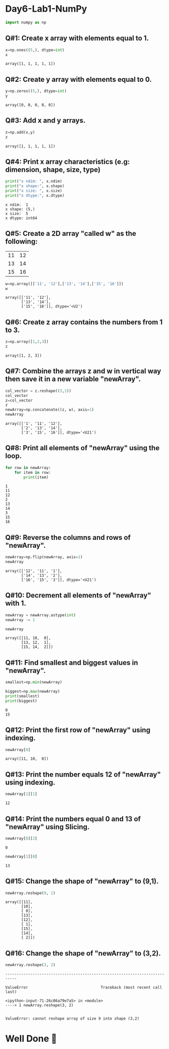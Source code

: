 # Day6-Lab1-NumPy
```python
import numpy as np
```

## Q#1: Create x array with elements equal to 1.


```python
x=np.ones((5,), dtype=int)
x
```




    array([1, 1, 1, 1, 1])



## Q#2: Create y array with elements equal to 0.


```python
y=np.zeros((5,), dtype=int)
y
```




    array([0, 0, 0, 0, 0])



## Q#3: Add x and y arrays.


```python
z=np.add(x,y)
z

```




    array([1, 1, 1, 1, 1])



## Q#4: Print x array characteristics (e.g: dimension, shape, size, type)


```python
print("x ndim: ", x.ndim)
print("x shape:", x.shape)
print("x size: ", x.size)
print("x dtype:", x.dtype)
```

    x ndim:  1
    x shape: (5,)
    x size:  5
    x dtype: int64


## Q#5: Create a 2D array "called w" as the following:

|       |          |
| ----- | -------- |
| 11    | 12       |
| 13    | 14       |
| 15    | 16       |



```python
w=np.array([['11', '12'],['13', '14'],['15', '16']])
w
```




    array([['11', '12'],
           ['13', '14'],
           ['15', '16']], dtype='<U2')



## Q#6: Create z array contains the numbers from 1 to 3.


```python
z=np.array([1,2,3])
z

```




    array([1, 2, 3])



## Q#7: Combine the arrays z and w in vertical way then save it in a new variable "newArray".


```python
col_vector = z.reshape((3,1))
col_vector
z=col_vector
z
newArray=np.concatenate((z, w), axis=1)
newArray
```




    array([['1', '11', '12'],
           ['2', '13', '14'],
           ['3', '15', '16']], dtype='<U21')



## Q#8: Print all elements of "newArray" using the loop.


```python
for row in newArray:
    for item in row:
        print(item)
```

    1
    11
    12
    2
    13
    14
    3
    15
    16


## Q#9: Reverse the columns and rows of "newArray".


```python
newArray=np.flip(newArray, axis=1)
newArray
```




    array([['12', '11', '1'],
           ['14', '13', '2'],
           ['16', '15', '3']], dtype='<U21')



## Q#10: Decrement all elements of "newArray" with 1.


```python
newArray = newArray.astype(int)
newArray -= 1

newArray
```




    array([[11, 10,  0],
           [13, 12,  1],
           [15, 14,  2]])



## Q#11: Find smallest and biggest values in "newArray".


```python
smallest=np.min(newArray)

biggest=np.max(newArray) 
print(smallest)
print(biggest)
```

    0
    15


## Q#12: Print the first row of "newArray" using indexing.


```python
newArray[0]
```




    array([11, 10,  0])



## Q#13: Print the number equals 12 of "newArray" using indexing.


```python
newArray[1][1]

```




    12



## Q#14: Print the numbers equal 0 and 13 of "newArray" using Slicing.


```python
newArray[0][2]
```




    0




```python
newArray[1][0]
```




    13



## Q#15: Change the shape of "newArray" to (9,1).


```python
newArray.reshape(9, 1)

```




    array([[11],
           [10],
           [ 0],
           [13],
           [12],
           [ 1],
           [15],
           [14],
           [ 2]])



## Q#16: Change the shape of "newArray" to (3,2).


```python
newArray.reshape(3, 2)

```


    ---------------------------------------------------------------------------

    ValueError                                Traceback (most recent call last)

    <ipython-input-71-26c86a79e7a5> in <module>
    ----> 1 newArray.reshape(3, 2)
    

    ValueError: cannot reshape array of size 9 into shape (3,2)


# Well Done 🎉
